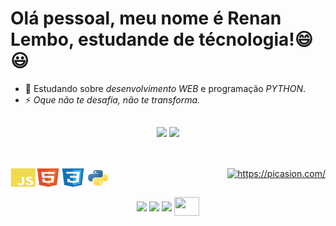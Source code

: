 ### <h1>Olá pessoal, meu nome é Renan Lembo, estudande de técnologia!😄😃</h1>
- 📖 Estudando sobre <i>desenvolvimento WEB</i> e programação <i>PYTHON</i>.
- ⚡ <i>Oque não te desafia, não te transforma.</i>
##
<div align="center">
  <a href="https://github.com/renanlembo"></a>
  <img height="180em" src="https://github-readme-stats.vercel.app/api?username=renanlembo&show_icons=true&theme=tokyonight&include_all_commits=true&count_private=true"/>
  <img height="100em" src="https://github-readme-stats.vercel.app/api/top-langs/?username=renanlembo&layout=compact&langs_count=7&theme=tokyonight"/>
</div>

##

<div align="right" style="display: inline_block"><br>
    <img align="left" alt="Renan-Js" height="30" width="40" src="https://raw.githubusercontent.com/devicons/devicon/master/icons/javascript/javascript-plain.svg">
    <img align="left" alt="Renan-HTML" height="30" width="40" src="https://raw.githubusercontent.com/devicons/devicon/master/icons/html5/html5-original.svg">
    <img align="left" alt="Renan-CSS" height="30" width="40" src="https://raw.githubusercontent.com/devicons/devicon/master/icons/css3/css3-original.svg">
    <img align="left" alt="Renan-Python" height="30" width="40" src="https://raw.githubusercontent.com/devicons/devicon/master/icons/python/python-original.svg">
    <a href="https://github.com/renanlembo"><img src="https://i.picasion.com/pic92/7b664d94535128d0982f9bf9ad266b40.gif" width="150" height="150" border="0"      alt="https://picasion.com/" />
</div>
  
  ##
  
  <div align="center"> 
     <a href="https://instagram.com/renanlembo" target="_blank"><img src="https://img.shields.io/badge/-Instagram-%23E4405F?style=for-the-        badge&logo=instagram&logoColor=white" target="_blank" align="center"></a>
     <a href = "mailto:rl-renanlembo@outlook.com"><img src="https://img.shields.io/badge/-Gmail-%23333?style=for-the-badge&logo=gmail&logoColor=white" target="_blank" align="center"></a>
     <a href="https://www.linkedin.com/in/renan-lembo-5556831aa" target="_blank"><img src="https://img.shields.io/badge/-LinkedIn-%230077B5?style=for-the-badge&logo=linkedin&logoColor=white" target="_blank" align="center"></a> 
     <a href="https://www.facebook.com/renan.souza.370515/" target="_blank"><img src="https://cdn.jsdelivr.net/gh/devicons/devicon/icons/facebook/facebook-original.svg" target="_blank" height="30" width="40" align="center"></a>
           
  </div>
<!--
**renanlembo/renanlembo** is a ✨ _special_ ✨ repository because its `README.md` (this file) appears on your GitHub profile.

Here are some ideas to get you started:

- 🔭 I’m currently working on ...
- 🌱 I’m currently learning ...
- 👯 I’m looking to collaborate on ...
- 🤔 I’m looking for help with ...
- 💬 Ask me about ...
- 📫 How to reach me: ...
- 😄 Pronouns: ...
- ⚡ Fun fact: ...
-->
